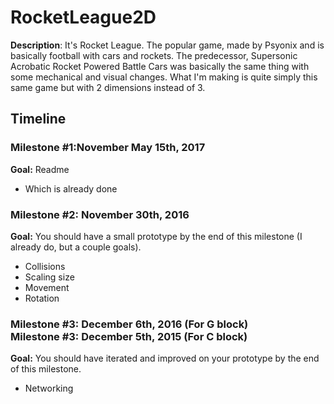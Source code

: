# RocketLeague2D
<strong>Description</strong>: It's Rocket League. The popular game, made by Psyonix and is basically football with cars and rockets. The predecessor, Supersonic Acrobatic Rocket Powered Battle Cars was basically the same thing with some mechanical and visual changes. What I'm making is quite simply this same game but with 2 dimensions instead of 3. 
 
<h2>Timeline</h2>
 
<div>
  <h3>Milestone #1:November May 15th, 2017 </h3>
  <strong>Goal:</strong> Readme
  <ul>
    <li>Which is already done</li>
  </ul>
</div>
 
<p>
  <h3>Milestone #2: November 30th, 2016 </h3>
  <strong>Goal:</strong> You should have a small prototype by the end of this milestone (I already do, but a couple goals).
  <ul>
    <li>Collisions</li>
    <li>Scaling size</li>
    <li>Movement</li>
    <li>Rotation</li>
  </ul>
</p>
 
<div>
  <h3>Milestone #3: December 6th, 2016 (For G block)</br>
  Milestone #3: December 5th, 2015 (For C block) </h3>
  <strong>Goal:</strong> You should have iterated and improved on your prototype by the end of this milestone.
  <ul>
    <li>Networking</li>
  </ul>
</div>
